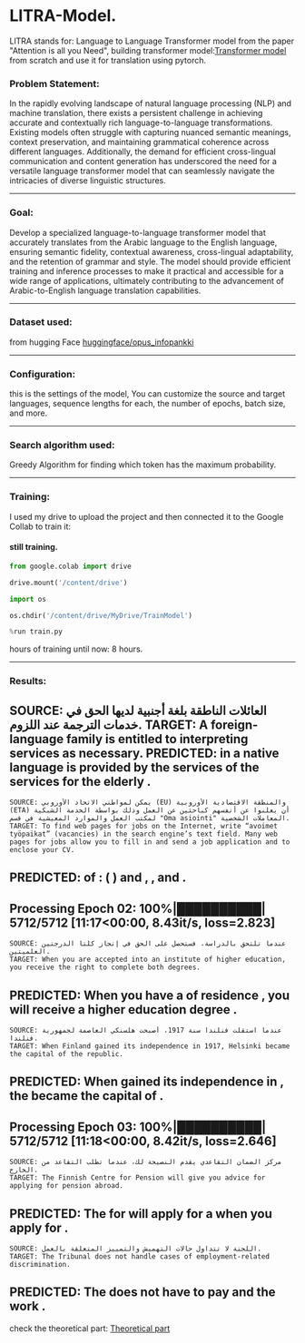 # LlTRA-Model.

LlTRA stands for: Language to Language Transformer model from the paper "Attention is all you Need", building transformer model:[Transformer model](https://github.com/Esmail-ibraheem/Transformer-model) from scratch and use it for translation using pytorch.

### Problem Statement:

In the rapidly evolving landscape of natural language processing (NLP) and machine translation, there exists a persistent challenge in achieving accurate and contextually rich language-to-language transformations. Existing models often struggle with capturing nuanced semantic meanings, context preservation, and maintaining grammatical coherence across different languages. Additionally, the demand for efficient cross-lingual communication and content generation has underscored the need for a versatile language transformer model that can seamlessly navigate the intricacies of diverse linguistic structures.

---

### Goal:

Develop a specialized language-to-language transformer model that accurately translates from the Arabic language to the English language, ensuring semantic fidelity, contextual awareness, cross-lingual adaptability, and the retention of grammar and style. The model should provide efficient training and inference processes to make it practical and accessible for a wide range of applications, ultimately contributing to the advancement of Arabic-to-English language translation capabilities.

---

### Dataset used:

from hugging Face 
[huggingface/opus_infopankki](https://huggingface.co/datasets/opus_infopankki/viewer/ar-en/train?p=3)

---

### Configuration:

this is the settings of the model, You can customize the source and target languages, sequence lengths for each, the number of epochs, batch size, and more.

---

### Search algorithm used:

Greedy Algorithm for finding which token has the maximum probability.

---

### Training:

I used my drive to upload the project and then connected it to the Google Collab to train it:
#### still training. 
```python
from google.colab import drive

drive.mount('/content/drive')

import os

os.chdir('/content/drive/MyDrive/TrainModel')

%run train.py
```
hours of training until now: 8 hours.

---

### Results:

SOURCE: العائلات الناطقة بلغة أجنبية لديها الحق في خدمات الترجمة عند اللزوم.
    TARGET: A foreign-language family is entitled to interpreting services as necessary.
 PREDICTED: in a native language is provided by the services of the services for the elderly .
--------------------------------------------------------------------------------
    SOURCE: يمكن لمواطني الاتحاد الأوروبي (EU) والمنطقة الاقتصادية الأوروبية (ETA) أن يعلنوا عن أنفسهم كباحثين عن العمل وذلك بواسطة الخدمة الشبكية لمكتب العمل والموارد المعيشية في قسم "Oma asiointi" المعاملات الشخصية.
    TARGET: To find web pages for jobs on the Internet, write “avoimet työpaikat” (vacancies) in the search engine’s text field. Many web pages for jobs allow you to fill in and send a job application and to enclose your CV.
 PREDICTED: of : ( ) and , , and .
--------------------------------------------------------------------------------
Processing Epoch 02: 100%|██████████| 5712/5712 [11:17<00:00,  8.43it/s, loss=2.823]
--------------------------------------------------------------------------------
    SOURCE: عندما تلتحق بالدراسة، فستحصل على الحق في إنجاز كلتا الدرجتين العلميتين.
    TARGET: When you are accepted into an institute of higher education, you receive the right to complete both degrees.
 PREDICTED: When you have a of residence , you will receive a higher education degree .
--------------------------------------------------------------------------------
    SOURCE: عندما استقلت فنلندا سنة 1917، أصبحت هلسنكي العاصمة لجمهورية فنلندا.
    TARGET: When Finland gained its independence in 1917, Helsinki became the capital of the republic.
 PREDICTED: When gained its independence in , the became the capital of .
--------------------------------------------------------------------------------
Processing Epoch 03: 100%|██████████| 5712/5712 [11:18<00:00,  8.42it/s, loss=2.646]
--------------------------------------------------------------------------------
    SOURCE: مركز الضمان التقاعدي يقدم النصيحة لك، عندما تطلب التقاعد من الخارج.
    TARGET: The Finnish Centre for Pension will give you advice for applying for pension abroad.
 PREDICTED: The for will apply for a when you apply for .
--------------------------------------------------------------------------------
    SOURCE: اللجنة لا تتداول حالات التهميش والتمييز المتعلقة بالعمل.
    TARGET: The Tribunal does not handle cases of employment-related discrimination.
 PREDICTED: The does not have to pay and the work .
--- 

check the theoretical part: [Theoretical part](https://github.com/Esmail-ibraheem/Transformer-model-theoretical-part)

